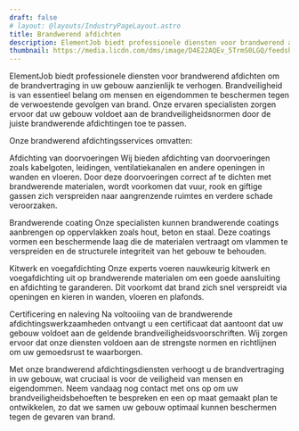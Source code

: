 ```yaml
---
draft: false
# layout: @layouts/IndustryPageLayout.astro
title: Brandwerend afdichten
description: ElementJob biedt professionele diensten voor brandwerend afdichten om de brandvertraging in uw gebouw aanzienlijk te verhogen. Brandveiligheid is van essentieel belang om mensen en eigendommen te beschermen tegen de verwoestende gevolgen van brand. Onze ervaren specialisten zorgen ervoor dat uw gebouw voldoet aan de brandveiligheidsnormen door de juiste brandwerende afdichtingen toe te passen.
thumbnail: https://media.licdn.com/dms/image/D4E22AQEv_5TrmS0LGQ/feedshare-shrink_800/0/1684318288813?e=1688601600&v=beta&t=d77KPJcAkN4GHj8QB4DYBZPtmwKa_QdSyLlHz3k7-FA
---
```


ElementJob biedt professionele diensten voor brandwerend afdichten om de brandvertraging in uw gebouw aanzienlijk te verhogen. Brandveiligheid is van essentieel belang om mensen en eigendommen te beschermen tegen de verwoestende gevolgen van brand. Onze ervaren specialisten zorgen ervoor dat uw gebouw voldoet aan de brandveiligheidsnormen door de juiste brandwerende afdichtingen toe te passen.

Onze brandwerend afdichtingsservices omvatten:

Afdichting van doorvoeringen
Wij bieden afdichting van doorvoeringen zoals kabelgoten, leidingen, ventilatiekanalen en andere openingen in wanden en vloeren. Door deze doorvoeringen correct af te dichten met brandwerende materialen, wordt voorkomen dat vuur, rook en giftige gassen zich verspreiden naar aangrenzende ruimtes en verdere schade veroorzaken.

Brandwerende coating
Onze specialisten kunnen brandwerende coatings aanbrengen op oppervlakken zoals hout, beton en staal. Deze coatings vormen een beschermende laag die de materialen vertraagt om vlammen te verspreiden en de structurele integriteit van het gebouw te behouden.

Kitwerk en voegafdichting
Onze experts voeren nauwkeurig kitwerk en voegafdichting uit op brandwerende materialen om een goede aansluiting en afdichting te garanderen. Dit voorkomt dat brand zich snel verspreidt via openingen en kieren in wanden, vloeren en plafonds.

Certificering en naleving
Na voltooiing van de brandwerende afdichtingswerkzaamheden ontvangt u een certificaat dat aantoont dat uw gebouw voldoet aan de geldende brandveiligheidsvoorschriften. Wij zorgen ervoor dat onze diensten voldoen aan de strengste normen en richtlijnen om uw gemoedsrust te waarborgen.

Met onze brandwerend afdichtingsdiensten verhoogt u de brandvertraging in uw gebouw, wat cruciaal is voor de veiligheid van mensen en eigendommen. Neem vandaag nog contact met ons op om uw brandveiligheidsbehoeften te bespreken en een op maat gemaakt plan te ontwikkelen, zo dat we samen uw gebouw optimaal kunnen beschermen tegen de gevaren van brand.

